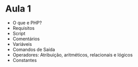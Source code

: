 # Aula 1

* O que e PHP?
* Requisitos
* Script
* Comentários
* Variáveis
* Comandos de Saída
* Operadores: Atribuição, aritméticos, relacionais e lógicos
* Constantes
